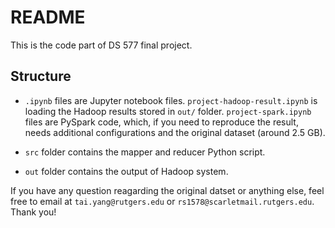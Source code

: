 # README

This is the code part of DS 577 final project.

## Structure

* `.ipynb` files are Jupyter notebook files. `project-hadoop-result.ipynb` is
loading the Hadoop results stored in `out/` folder. `project-spark.ipynb` files
are PySpark code, which, if you need to reproduce the result, needs additional
configurations and the original dataset (around 2.5 GB).

* `src` folder contains the mapper and reducer Python script.

* `out` folder contains the output of Hadoop system.

If you have any question reagarding the original datset or anything else, feel
free to email at `tai.yang@rutgers.edu` or `rs1578@scarletmail.rutgers.edu`.
Thank you!
